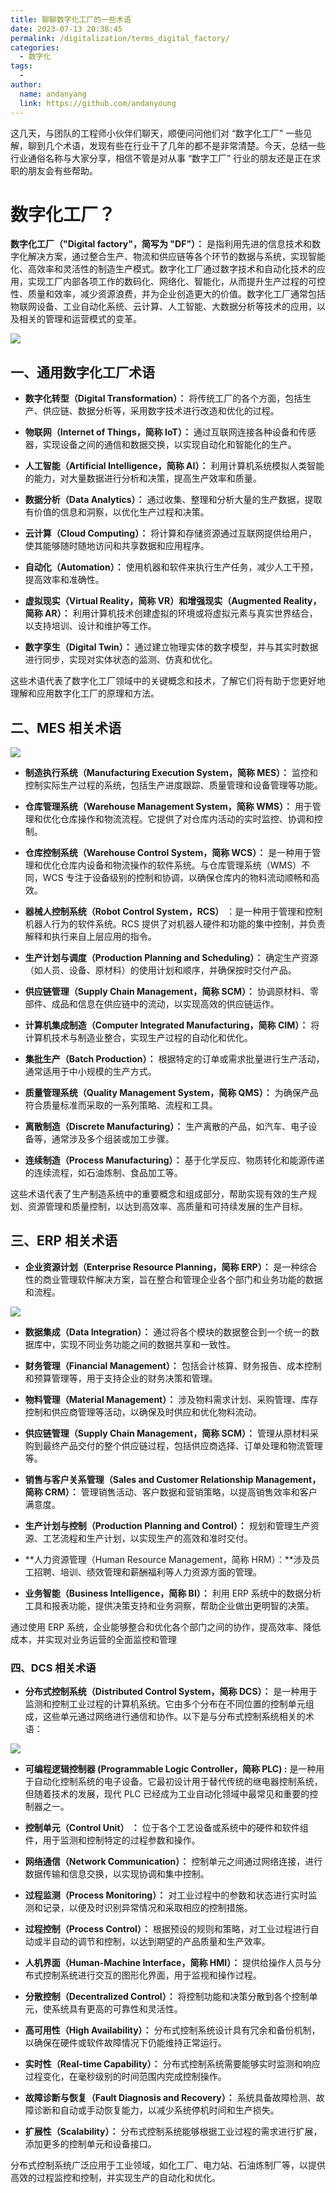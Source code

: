 ```yaml
---
title: 聊聊数字化工厂的一些术语
date: 2023-07-13 20:38:45
permalink: /digitalization/terms_digital_factory/
categories:
  - 数字化
tags:
  -
author:
  name: andanyang
  link: https://github.com/andanyoung
---
```


这几天，与团队的工程师小伙伴们聊天，顺便问问他们对 “数字化工厂” 一些见解，聊到几个术语，发现有些在行业干了几年的都不是非常清楚。今天，总结一些行业通俗名称与大家分享，相信不管是对从事 “数字工厂” 行业的朋友还是正在求职的朋友会有些帮助。

# **数字化工厂？**

**数字化工厂（"Digital factory"，简写为 "DF"）：** 是指利用先进的信息技术和数字化解决方案，通过整合生产、物流和供应链等各个环节的数据与系统，实现智能化、高效率和灵活性的制造生产模式。数字化工厂通过数字技术和自动化技术的应用，实现工厂内部各项工作的数码化、网络化、智能化，从而提升生产过程的可控性、质量和效率，减少资源浪费，并为企业创造更大的价值。数字化工厂通常包括物联网设备、工业自动化系统、云计算、人工智能、大数据分析等技术的应用，以及相关的管理和运营模式的变革。

![](../.vuepress/public/digitization/640-1679899998-22312xcasdnm.png)

## **一、通用数字化工厂术语**

- **数字化转型（Digital Transformation）：** 将传统工厂的各个方面，包括生产、供应链、数据分析等，采用数字技术进行改造和优化的过程。

- **物联网（Internet of Things，简称 IoT）：** 通过互联网连接各种设备和传感器，实现设备之间的通信和数据交换，以实现自动化和智能化的生产。

- **人工智能（Artificial Intelligence，简称 AI）：** 利用计算机系统模拟人类智能的能力，对大量数据进行分析和决策，提高生产效率和质量。

- **数据分析（Data Analytics）：** 通过收集、整理和分析大量的生产数据，提取有价值的信息和洞察，以优化生产过程和决策。

- **云计算（Cloud Computing）：** 将计算和存储资源通过互联网提供给用户，使其能够随时随地访问和共享数据和应用程序。

- **自动化（Automation）：** 使用机器和软件来执行生产任务，减少人工干预，提高效率和准确性。

- **虚拟现实（Virtual Reality，简称 VR）和增强现实（Augmented Reality，简称 AR）：** 利用计算机技术创建虚拟的环境或将虚拟元素与真实世界结合，以支持培训、设计和维护等工作。

- **数字孪生（Digital Twin）：** 通过建立物理实体的数字模型，并与其实时数据进行同步，实现对实体状态的监测、仿真和优化。

这些术语代表了数字化工厂领域中的关键概念和技术，了解它们将有助于您更好地理解和应用数字化工厂的原理和方法。

## **二、MES 相关术语**

**![](../.vuepress/public/digitization/640-1689925888028-3.png)**

- **制造执行系统（Manufacturing Execution System，简称 MES）：** 监控和控制实际生产过程的系统，包括生产进度跟踪、质量管理和设备管理等功能。

- **仓库管理系统（Warehouse Management System，简称 WMS）：** 用于管理和优化仓库操作和物流流程。它提供了对仓库内活动的实时监控、协调和控制。

- **仓库控制系统（Warehouse Control System，简称 WCS）：** 是一种用于管理和优化仓库内设备和物流操作的软件系统。与仓库管理系统（WMS）不同，WCS 专注于设备级别的控制和协调，以确保仓库内的物料流动顺畅和高效。

- **器械人控制系统（Robot Control System，RCS）** ：是一种用于管理和控制机器人行为的软件系统。RCS 提供了对机器人硬件和功能的集中控制，并负责解释和执行来自上层应用的指令。

- **生产计划与调度（Production Planning and Scheduling）：** 确定生产资源（如人员、设备、原材料）的使用计划和顺序，并确保按时交付产品。

- **供应链管理（Supply Chain Management，简称 SCM）：** 协调原材料、零部件、成品和信息在供应链中的流动，以实现高效的供应链运作。

- **计算机集成制造（Computer Integrated Manufacturing，简称 CIM）：** 将计算机技术与制造业整合，实现生产过程的自动化和优化。

- **集批生产（Batch Production）：** 根据特定的订单或需求批量进行生产活动，通常适用于中小规模的生产方式。

- **质量管理系统（Quality Management System，简称 QMS）：** 为确保产品符合质量标准而采取的一系列策略、流程和工具。

- **离散制造（Discrete Manufacturing）：** 生产离散的产品，如汽车、电子设备等，通常涉及多个组装或加工步骤。

- **连续制造（Process Manufacturing）：** 基于化学反应、物质转化和能源传递的连续流程，如石油炼制、食品加工等。

这些术语代表了生产制造系统中的重要概念和组成部分，帮助实现有效的生产规划、资源管理和质量控制，以达到高效率、高质量和可持续发展的生产目标。

## **三、ERP 相关术语**

- **企业资源计划（Enterprise Resource Planning，简称 ERP）：** 是一种综合性的商业管理软件解决方案，旨在整合和管理企业各个部门和业务功能的数据和流程。

![](../.vuepress/public/digitization/640-1689925902112-6.png)

- **数据集成（Data Integration）：** 通过将各个模块的数据整合到一个统一的数据库中，实现不同业务功能之间的数据共享和一致性。

- **财务管理（Financial Management）：** 包括会计核算、财务报告、成本控制和预算管理等，用于支持企业的财务决策和管理。

- **物料管理（Material Management）：** 涉及物料需求计划、采购管理、库存控制和供应商管理等活动，以确保及时供应和优化物料流动。

- **供应链管理（Supply Chain Management，简称 SCM）：** 管理从原材料采购到最终产品交付的整个供应链过程，包括供应商选择、订单处理和物流管理等。

- **销售与客户关系管理（Sales and Customer Relationship Management，简称 CRM）：** 管理销售活动、客户数据和营销策略，以提高销售效率和客户满意度。

- **生产计划与控制（Production Planning and Control）：** 规划和管理生产资源、工艺流程和生产计划，以实现生产的高效和准时交付。

- **人力资源管理（Human Resource Management，简称 HRM）：**涉及员工招聘、培训、绩效管理和薪酬福利等人力资源方面的管理。

- **业务智能（Business Intelligence，简称 BI）：** 利用 ERP 系统中的数据分析工具和报表功能，提供决策支持和业务洞察，帮助企业做出更明智的决策。

通过使用 ERP 系统，企业能够整合和优化各个部门之间的协作，提高效率、降低成本，并实现对业务运营的全面监控和管理

### **四、DCS 相关术语**

- **分布式控制系统（Distributed Control System，简称 DCS）：** 是一种用于监测和控制工业过程的计算机系统。它由多个分布在不同位置的控制单元组成，这些单元通过网络进行通信和协作。以下是与分布式控制系统相关的术语：

![](../.vuepress/public/digitization/640-1689925907811-9.jpeg)

- **可编程逻辑控制器 (Programmable Logic Controller，简称 PLC) :** 是一种用于自动化控制系统的电子设备。它最初设计用于替代传统的继电器控制系统，但随着技术的发展，现代 PLC 已经成为工业自动化领域中最常见和重要的控制器之一。

- **控制单元（Control Unit） ：** 位于各个工艺设备或系统中的硬件和软件组件，用于监测和控制特定的过程参数和操作。

- **网络通信（Network Communication）：** 控制单元之间通过网络连接，进行数据传输和信息交换，以实现协调和集中控制。

- **过程监测（Process Monitoring）：** 对工业过程中的参数和状态进行实时监测和记录，以便及时识别异常情况和采取相应的控制措施。

- **过程控制（Process Control）：** 根据预设的规则和策略，对工业过程进行自动或半自动的调节和控制，以达到期望的产品质量和生产效率。

- **人机界面（Human-Machine Interface，简称 HMI）：** 提供给操作人员与分布式控制系统进行交互的图形化界面，用于监视和操作过程。

- **分散控制（Decentralized Control）：** 将控制功能和决策分散到各个控制单元，使系统具有更高的可靠性和灵活性。

- **高可用性（High Availability）：** 分布式控制系统设计具有冗余和备份机制，以确保在硬件或软件故障情况下仍能维持正常运行。

- **实时性（Real-time Capability）：** 分布式控制系统需要能够实时监测和响应过程变化，在毫秒级别的时间范围内完成控制操作。

- **故障诊断与恢复（Fault Diagnosis and Recovery）：** 系统具备故障检测、故障诊断和自动或手动恢复能力，以减少系统停机时间和生产损失。

- **扩展性（Scalability）：** 分布式控制系统能够根据工业过程的需求进行扩展，添加更多的控制单元和设备接口。

分布式控制系统广泛应用于工业领域，如化工厂、电力站、石油炼制厂等，以提供高效的过程监控和控制，并实现生产的自动化和优化。
